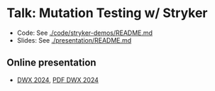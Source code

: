 # Talk: Mutation Testing w/ Stryker

- Code: See [./code/stryker-demos/README.md](./code/stryker-demos/README.md)
- Slides: See [./presentation/README.md](./presentation/README.md)

## Online presentation

- [DWX 2024](https://draptik.github.io/2024-07-dwx24-mutation-testing/1), [PDF DWX 2024](./presentation//mutation-testing-dwx-2024.pdf)